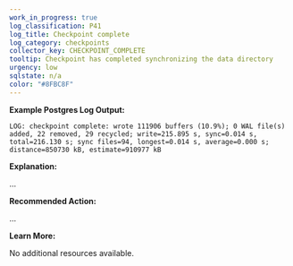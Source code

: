 ```yaml
---
work_in_progress: true
log_classification: P41
log_title: Checkpoint complete
log_category: checkpoints
collector_key: CHECKPOINT_COMPLETE
tooltip: Checkpoint has completed synchronizing the data directory
urgency: low
sqlstate: n/a
color: "#8FBC8F"
---
```


**Example Postgres Log Output:**

```
LOG: checkpoint complete: wrote 111906 buffers (10.9%); 0 WAL file(s) added, 22 removed, 29 recycled; write=215.895 s, sync=0.014 s, total=216.130 s; sync files=94, longest=0.014 s, average=0.000 s; distance=850730 kB, estimate=910977 kB
```

**Explanation:**

...

**Recommended Action:**

...

**Learn More:**

No additional resources available.
